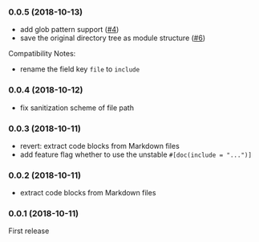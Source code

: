 <a name="0.0.5"></a>
### 0.0.5 (2018-10-13)

* add glob pattern support ([#4](https://github.com/ubnt-intrepid/doubter/pull/4))
* save the original directory tree as module structure ([#6](https://github.com/ubnt-intrepid/doubter/pull/6))

Compatibility Notes:
* rename the field key `file` to `include`

<a name="0.0.4"></a>
### 0.0.4 (2018-10-12)

* fix sanitization scheme of file path

<a name="0.0.3"></a>
### 0.0.3 (2018-10-11)

* revert: extract code blocks from Markdown files
* add feature flag whether to use the unstable `#[doc(include = "...")]`

<a name="0.0.2"></a>
### 0.0.2 (2018-10-11)

* extract code blocks from Markdown files

<a name="0.0.1"></a>
### 0.0.1 (2018-10-11)
First release